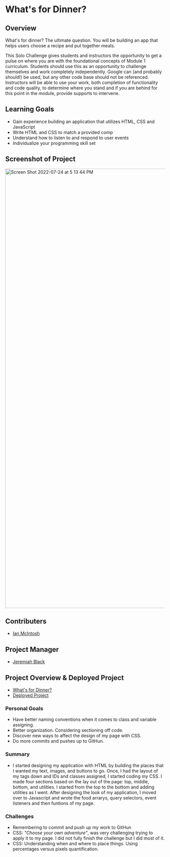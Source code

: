 # What's for Dinner?

## Overview

What's for dinner? The ultimate question. You will be building an app that helps users choose a recipe and put together meals. 

This Solo Challenge gives students and instructors the opportunity to get a pulse on where you are with the foundational concepts of Module 1 curriculum. Students should use this as an opportunity to challenge themselves and work completely independently. Google can (and probably should!) be used, but any other code base should not be referenced. Instructors will be able to use your work, both completion of functionality and code quality, to determine where you stand and if you are behind for this point in the module, provide supports to intervene.

## Learning Goals

- Gain experience building an application that utilizes HTML, CSS and JavaScript
- Write HTML and CSS to match a provided comp
- Understand how to listen to and respond to user events
- Individualize your programming skill set

## Screenshot of Project
<img width="1384" alt="Screen Shot 2022-07-24 at 5 13 44 PM" src="https://user-images.githubusercontent.com/106535343/180667883-08163260-2f0a-4187-b815-852945027775.png">

## Contributers

- [Ian McIntosh](https://github.com/grainymac)

## Project Manager

- [Jeremiah Black](https://github.com/jeremiahblackol)

## Project Overview & Deployed Project

- [What's for Dinner?](https://frontend.turing.edu/projects/module-1/dinner.html)
- [Deployed Project](https://grainymac.github.io/)

### Personal Goals

- Have better naming conventions when it comes to class and variable assigning.
- Better organization.  Considering sectioning off code.
- Discover new ways to affect the design of my page with CSS.
- Do more commits and pushes up to GitHun.

### Summary

- I started designing my application with HTML by building the places that I wanted my text, images, and buttons to go.  Once, I had the layout of my tags down and IDs and classes assigned, I started coding my CSS.  I made four sections based on the lay out of the page: top, middle, bottom, and utilities.  I started from the top to the bottom and adding utilities as I went.  After designing the look of my application, I moved over to Javascript and wrote the food arrarys, query selectors, event listeners and then funtions of my page.


### Challenges

- Remembering to commit and push up my work to GitHun
- CSS: _"Choose your own adventure"_, was very challenging trying to apply it to my page.  I did not fully finish the challenge but I did most of it.
- CSS: Understanding when and where to place things.  Using percentages versus pixels quantification.


